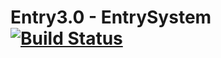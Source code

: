 # Entry3.0 - EntrySystem [![Build Status](https://travis-ci.org/Jaws-bar/Entry3.0-EntrySystem.svg?branch=master)](https://travis-ci.org/Jaws-bar/Entry3.0-EntrySystem)
